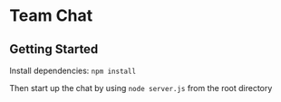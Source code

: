 # Team Chat

## Getting Started

Install dependencies: `npm install`

Then start up the chat by using `node server.js` from the root directory
